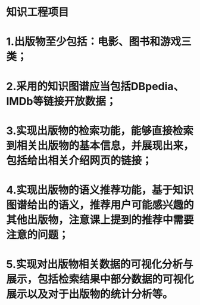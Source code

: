 # 知识工程项目
# 1.出版物至少包括：电影、图书和游戏三类；
# 2.采用的知识图谱应当包括DBpedia、IMDb等链接开放数据；
# 3.实现出版物的检索功能，能够直接检索到相关出版物的基本信息，并展现出来，包括给出相关介绍网页的链接；
# 4.实现出版物的语义推荐功能，基于知识图谱给出的语义，推荐用户可能感兴趣的其他出版物，注意课上提到的推荐中需要注意的问题；
# 5.实现对出版物相关数据的可视化分析与展示，包括检索结果中部分数据的可视化展示以及对于出版物的统计分析等。
